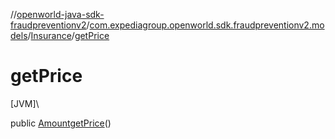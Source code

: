 //[openworld-java-sdk-fraudpreventionv2](../../../index.md)/[com.expediagroup.openworld.sdk.fraudpreventionv2.models](../index.md)/[Insurance](index.md)/[getPrice](get-price.md)

# getPrice

[JVM]\

public [Amount](../-amount/index.md)[getPrice](get-price.md)()
